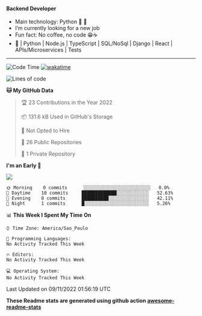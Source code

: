 #### Backend Developer 

- Main technology: Python 🐍 💖
- I’m currently looking for a new job
- Fun fact: No coffee, no code 😁☕
- 📖 | Python | Node.js | TypeScript | SQL/NoSql | Django | React | APIs/Microservices | Tests 
---
<!--START_SECTION:waka-->
![Code Time](https://img.shields.io/badge/Programming-code%20time-red) 
[![wakatime](https://wakatime.com/badge/user/d54a421f-22b3-4399-b525-6cab68ccbeb0.svg)](https://wakatime.com/@d54a421f-22b3-4399-b525-6cab68ccbeb0)

![Lines of code](https://img.shields.io/badge/From%20Hello%20World%20I%27ve%20Written-116%20Thousand%20lines%20of%20code-blue)


**🐱 My GitHub Data** 

> 🏆 23 Contributions in the Year 2022
 > 
> 📦 131.6 kB Used in GitHub's Storage 
 > 
> 🚫 Not Opted to Hire
 > 
> 📜 26 Public Repositories 
 > 
> 🔑 1 Private Repository 
 > 
**I'm an Early 🐤** 

<a href="https://wakatime.com"><img src="https://wakatime.com/share/@d54a421f-22b3-4399-b525-6cab68ccbeb0/cd36cbec-601b-44bf-a33d-1c5ee3ef0a00.png" /></a>
```text
🌞 Morning    0 commits      ░░░░░░░░░░░░░░░░░░░░░░░░░   0.0% 
🌆 Daytime    10 commits     █████████████░░░░░░░░░░░░   52.63% 
🌃 Evening    8 commits      ██████████░░░░░░░░░░░░░░░   42.11% 
🌙 Night      1 commits      █░░░░░░░░░░░░░░░░░░░░░░░░   5.26%

```



📊 **This Week I Spent My Time On** 

```text
⌚︎ Time Zone: America/Sao_Paulo

💬 Programming Languages: 
No Activity Tracked This Week

🔥 Editors: 
No Activity Tracked This Week

💻 Operating System: 
No Activity Tracked This Week

```


 Last Updated on 09/11/2022 01:56:19 UTC
<!--END_SECTION:waka-->

**These Readme stats are generated using github action [awesome-readme-stats](https://github.com/anmol098/waka-readme-stats)**
